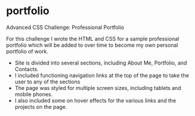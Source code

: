 # portfolio

Advanced CSS Challenge: Professional Portfolio

For this challenge I wrote the HTML and CSS for a sample professional portfolio which will be added to over time to become my own personal portfolio of work. 

- Site is divided into several sections, including About Me, Portfolio, and Contacts.
- I included functioning navigation links at the top of the page to take the user to any of the sections
- The page was styled for multiple screen sizes, including tablets and mobile phones.
- I also included some on hover effects for the various links and the projects on the page.


